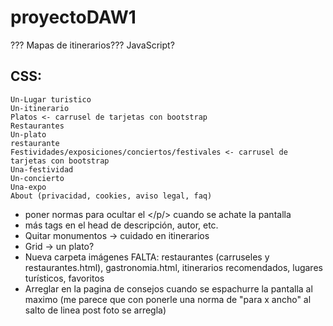 # proyectoDAW1
??? Mapas de itinerarios??? JavaScript?

## CSS:
    Un-Lugar turistico 
    Un-itinerario
    Platos <- carrusel de tarjetas con bootstrap
    Restaurantes
    Un-plato
    restaurante
    Festividades/exposiciones/conciertos/festivales <- carrusel de tarjetas con bootstrap
    Una-festividad
    Un-concierto
    Una-expo
    About (privacidad, cookies, aviso legal, faq)
    

* poner normas para ocultar el </p/> cuando se achate la pantalla
* más tags en el head de descripción, autor, etc.
* Quitar monumentos -> cuidado en itinerarios
* Grid -> un plato?
* Nueva carpeta imágenes FALTA: restaurantes (carruseles y restaurantes.html), gastronomia.html, itinerarios recomendados, lugares turísticos, favoritos
* Arreglar en la pagina de consejos cuando se espachurre la pantalla al maximo (me parece que con ponerle una norma de "para x ancho" al salto de linea post foto se arregla)
    
    
    

